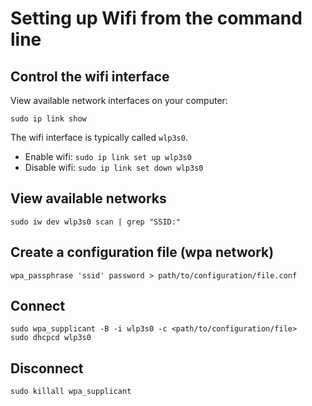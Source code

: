 # Setting up Wifi from the command line

## Control the wifi interface

View available network interfaces on your computer:

```
sudo ip link show
```

The wifi interface is typically called `wlp3s0`.

* Enable wifi: `sudo ip link set up wlp3s0`
* Disable wifi: `sudo ip link set down wlp3s0`


## View available networks

```
sudo iw dev wlp3s0 scan | grep "SSID:"
```

## Create a configuration file (wpa network)

```
wpa_passphrase 'ssid' password > path/to/configuration/file.conf
```


## Connect

```
sudo wpa_supplicant -B -i wlp3s0 -c <path/to/configuration/file>
sudo dhcpcd wlp3s0
```

## Disconnect

```
sudo killall wpa_supplicant
```
